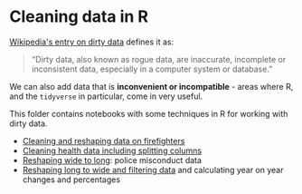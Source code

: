 # Cleaning data in R

[Wikipedia's entry on dirty data](https://en.wikipedia.org/wiki/Dirty_data) defines it as:

> “Dirty data, also known as rogue data, are inaccurate, incomplete or inconsistent data, especially in a computer system or database.”

We can also add data that is **inconvenient or incompatible** - areas where R, and the `tidyverse` in particular, come in very useful.

This folder contains notebooks with some techniques in R for working with dirty data.

* [Cleaning and reshaping data on firefighters](https://github.com/paulbradshaw/cleaning/blob/master/cleaning_r/reshaping_fire.md)
* [Cleaning health data including splitting columns](https://github.com/paulbradshaw/cleaning/blob/master/cleaning_r/import_cleaning.md)
* [Reshaping wide to long](https://github.com/paulbradshaw/cleaning/blob/master/cleaning_r/police_reshape_long.md): police misconduct data
* [Reshaping long to wide and filtering data](https://github.com/paulbradshaw/cleaning/blob/master/cleaning_r/reshape.md) and calculating year on year changes and percentages


